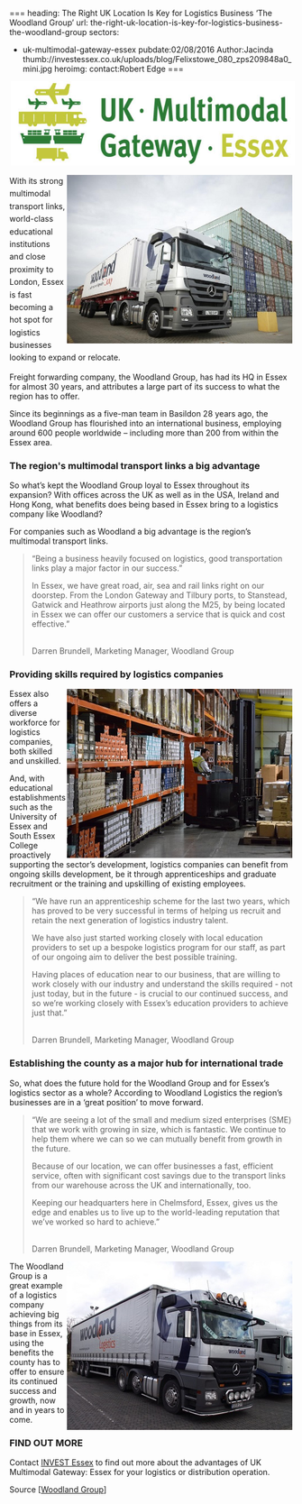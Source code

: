 ===
heading: The Right UK Location Is Key for Logistics Business ‘The Woodland Group’
url: the-right-uk-location-is-key-for-logistics-business-the-woodland-group
sectors:
  - uk-multimodal-gateway-essex 
pubdate:02/08/2016
Author:Jacinda
thumb://investessex.co.uk/uploads/blog/Felixstowe_080_zps209848a0_mini.jpg
heroimg:
contact:Robert Edge
===
<p><img alt='UK multimodal gateway Essex' src='../uploads/blog/UK-Multimodal-Gateway-Logo-600px_RGB_72dpi.jpg' style='width: 600px; height: 149px; margin-left: 2px; margin-right: 2px;'/></p><p><span style='line-height: 1.6;'><img alt='Essex location gives Woodland Group ‘the edge’' src='../uploads/blog/Felixstowe_080_zps209848a0_700.jpg' style='width: 400px; height: 299px; margin-left: 2px; margin-right: 2px; float: right;'/>With its strong multimodal transport links, world-class educational institutions and close proximity to London, Essex is fast becoming a hot spot for logistics businesses looking to expand or relocate.</span></p><p>Freight forwarding company, the Woodland Group, has had its HQ in Essex for almost 30 years, and attributes a large part of its success to what the region has to offer.</p><p>Since its beginnings as a five-man team in Basildon 28 years ago, the Woodland Group has flourished into an international business, employing around 600 people worldwide – including more than 200 from within the Essex area.</p><h3>The region's multimodal transport links a big advantage</h3><p>So what’s kept the Woodland Group loyal to Essex throughout its expansion? With offices across the UK as well as in the USA, Ireland and Hong Kong, what benefits does being based in Essex bring to a logistics company like Woodland?</p><p>For companies such as Woodland a big advantage is the region’s multimodal transport links.</p><blockquote><p>“Being a business heavily focused on logistics, good transportation links play a major factor in our success.”</p><p>In Essex, we have great road, air, sea and rail links right on our doorstep. From the London Gateway and Tilbury ports, to Stanstead, Gatwick and Heathrow airports just along the M25, by being located in Essex we can offer our customers a service that is quick and cost effective.”</p><p><br/>Darren Brundell, Marketing Manager, Woodland Group</p></blockquote><h3>Providing skills required by logistics companies</h3><p><img alt='Woodland Logistics' src='../uploads/blog/Woodland-Ful-Sep-15.jpg_400v1.jpg' style='width: 400px; height: 300px; margin-left: 2px; margin-right: 2px; float: right;'/>Essex also offers a diverse workforce for logistics companies, both skilled and unskilled.</p><p>And, with educational establishments such as the University of Essex and South Essex College proactively supporting the sector’s development, logistics companies can benefit from ongoing skills development, be it through apprenticeships and graduate recruitment or the training and upskilling of existing employees. </p><blockquote><p>“We have run an apprenticeship scheme for the last two years, which has proved to be very successful in terms of helping us recruit and retain the next generation of logistics industry talent.</p><p>We have also just started working closely with local education providers to set up a bespoke logistics program for our staff, as part of our ongoing aim to deliver the best possible training.</p><p>Having places of education near to our business, that are willing to work closely with our industry and understand the skills required - not just today, but in the future - is crucial to our continued success, and so we’re working closely with Essex’s education providers to achieve just that.”</p><p><br/>Darren Brundell, Marketing Manager, Woodland Group</p></blockquote><h3>Establishing the county as a major hub for international trade</h3><p>So, what does the future hold for the Woodland Group and for Essex’s logistics sector as a whole? According to Woodland Logistics the region’s businesses are in a ‘great position’ to move forward.</p><blockquote><p>“We are seeing a lot of the small and medium sized enterprises (SME) that we work with growing in size, which is fantastic. We continue to help them where we can so we can mutually benefit from growth in the future.</p><p>Because of our location, we can offer businesses a fast, efficient service, often with significant cost savings due to the transport links from our warehouse across the UK and internationally, too.</p><p>Keeping our headquarters here in Chelmsford, Essex, gives us the edge and enables us to live up to the world-leading reputation that we’ve worked so hard to achieve.”</p><p><br/>Darren Brundell, Marketing Manager, Woodland Group</p></blockquote><p><img alt='Woodland Logistics' src='../uploads/blog/5461390896_94cb3c74fd_b_400.jpg' style='line-height: 20.8px; width: 400px; height: 299px; margin-left: 2px; margin-right: 2px; float: right;'/></p><p>The Woodland Group is a great example of a logistics company achieving big things from its base in Essex, using the benefits the county has to offer to ensure its continued success and growth, now and in years to come.</p><h3>FIND OUT MORE</h3><p>Contact <a href='../index.html' target='_blank'>INVEST Essex</a> to find out more about the advantages of UK Multimodal Gateway: Essex for your logistics or distribution operation.</p><p>Source [<a href='http://www.thewholesaleforums.co.uk/threads/spot-the-woodland-truck.174595/' target='_blank'>Woodland Group</a>]</p>